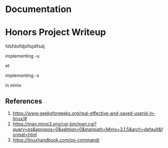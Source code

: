 # Documentation

# Honors Project Writeup

fdsfdslfdjsflsjdlfsdj

implementing -u

et

implementing -s

in minix

## References
1. https://www.geeksforgeeks.org/real-effective-and-saved-userid-in-linux/#
2. https://man.minix3.org/cgi-bin/man.cgi?query=ps&apropos=0&sektion=0&manpath=Minix+3.1.5&arch=default&format=html
3. https://linuxhandbook.com/ps-command/
